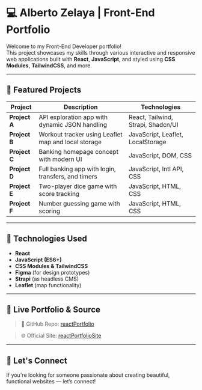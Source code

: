# 💻 Alberto Zelaya | Front-End Portfolio

Welcome to my Front-End Developer portfolio!  
This project showcases my skills through various interactive and responsive web applications built with **React**, **JavaScript**, and styled using **CSS Modules**, **TailwindCSS**, and more.

---

## 🌟 Featured Projects

| Project | Description | Technologies |
|--------|-------------|--------------|
| **Project A** | API exploration app with dynamic JSON handling | React, Tailwind, Strapi, Shadcn/UI |
| **Project B** | Workout tracker using Leaflet map and local storage | JavaScript, Leaflet, LocalStorage |
| **Project C** | Banking homepage concept with modern UI | JavaScript, DOM, CSS |
| **Project D** | Full banking app with login, transfers, and timers | JavaScript, Intl API, CSS |
| **Project E** | Two-player dice game with score tracking | JavaScript, HTML, CSS |
| **Project F** | Number guessing game with scoring | JavaScript, HTML, CSS |

---

## 🧠 Technologies Used

- **React**
- **JavaScript (ES6+)**
- **CSS Modules & TailwindCSS**
- **Figma** (for design prototypes)
- **Strapi** (as headless CMS)
- **Leaflet** (map functionality)

---

## 🔗 Live Portfolio & Source

> 💼 GitHub Repo: [reactPortfolio](https://github.com/albertozelaya5/reactPortfolio)

> 🌐 Official Site: [reactPortfolioSite](https://portfolio-albertozelaya5.netlify.app/)
---

## 🙌 Let's Connect

If you're looking for someone passionate about creating beautiful, functional websites — let’s connect!

